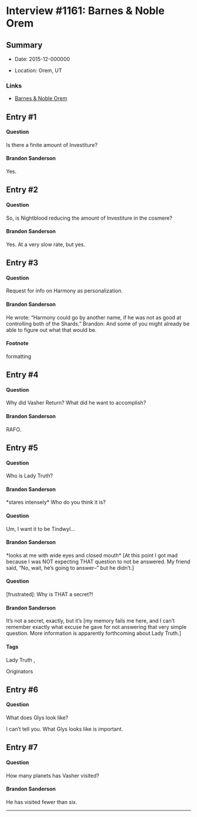 # Interview #1161: Barnes & Noble Orem

## Summary

- Date: 2015-12-000000

- Location: Orem, UT

### Links

- [Barnes & Noble Orem](http://chasmfriend.tumblr.com/post/135098576712/i-went-to-the-brandon-sanderson-signing-today-at)


## Entry #1

#### Question

Is there a finite amount of Investiture?

#### Brandon Sanderson

Yes.

## Entry #2

#### Question

So, is Nightblood reducing the amount of Investiture in the cosmere?

#### Brandon Sanderson

Yes. At a very slow rate, but yes.

## Entry #3

#### Question

Request for info on Harmony as personalization.

#### Brandon Sanderson

He wrote: “Harmony could go by another name, if he was not as good at controlling both of the Shards.”
Brandon: And some of you might already be able to figure out what that would be.

#### Footnote

formatting

## Entry #4

#### Question

Why did Vasher Return? What did he want to accomplish?

#### Brandon Sanderson

RAFO.

## Entry #5

#### Question

Who is Lady Truth?

#### Brandon Sanderson

\*stares intensely\* Who do you think it is?

#### Question

Um, I want it to be Tindwyl…

#### Brandon Sanderson

\*looks at me with wide eyes and closed mouth\*
[At this point I got mad because I was NOT expecting THAT question to not be answered. My friend said, “No, wait, he’s going to answer–” but he didn’t.]

#### Question

[frustrated]: Why is THAT a secret?!

#### Brandon Sanderson

It’s not a secret, exactly, but it’s [my memory fails me here, and I can’t remember exactly what excuse he gave for not answering that very simple question. More information is apparently forthcoming about Lady Truth.]

#### Tags

Lady Truth
,

Originators

## Entry #6

#### Question

What does Glys look like?

I can’t tell you. What Glys looks like is important.

## Entry #7

#### Question

How many planets has Vasher visited?

#### Brandon Sanderson

He has visited fewer than six.


---

